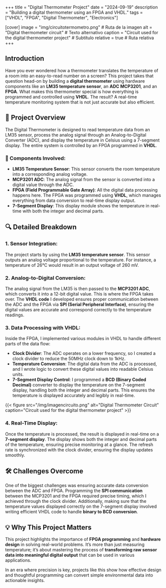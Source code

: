 +++
title = "Digital Thermometer Project"
date = "2024-09-19"
description = "Building a digital thermometer using an FPGA and VHDL."
tags = ["VHDL", "FPGA", "Digital Thermometer", "Electronics"]

[cover]
image = "img/circuitotermometro.png"  # Ruta de la imagen
alt = "Digital thermometer circuit"  # Texto alternativo
caption = "Circuit used for the digital thermometer project"  # Subtítulo
relative = true  # Ruta relativa
+++




## Introduction

Have you ever wondered how a thermometer translates the temperature of a room into an easy-to-read number on a screen? This project takes that question head-on by building a **digital thermometer** using hardware components like an **LM35 temperature sensor**, an **ADC MCP3201**, and an **FPGA**. What makes this thermometer special is how everything is programmed and controlled using **VHDL**. The result? A real-time temperature monitoring system that is not just accurate but also efficient.

## 🚀 Project Overview

The Digital Thermometer is designed to read temperature data from an LM35 sensor, process the analog signal through an Analog-to-Digital Converter (ADC), and display the temperature in Celsius using a 7-segment display. The entire system is controlled by an FPGA programmed in **VHDL**.

### 🔧 Components Involved:
- **LM35 Temperature Sensor**: This sensor converts the room temperature into a corresponding analog voltage.
- **MCP3201 ADC**: The analog signal from the sensor is converted into a digital value through the ADC.
- **FPGA (Field Programmable Gate Array)**: All the digital data processing happens here. The FPGA was programmed using **VHDL**, which manages everything from data conversion to real-time display output.
- **7-Segment Display**: This display module shows the temperature in real-time with both the integer and decimal parts.

## 🔍 Detailed Breakdown

### 1. Sensor Integration:
The project starts by using the **LM35 temperature sensor**. This sensor outputs an analog voltage proportional to the temperature. For instance, a temperature of 26°C would result in an output voltage of 260 mV.

### 2. Analog-to-Digital Conversion:
The analog signal from the LM35 is then passed to the **MCP3201 ADC**, which converts it into a 12-bit digital value. This is where the FPGA takes over. The **VHDL code** I developed ensures proper communication between the ADC and the FPGA via **SPI (Serial Peripheral Interface)**, ensuring the digital values are accurate and correspond correctly to the temperature readings.

### 3. Data Processing with VHDL:
Inside the FPGA, I implemented various modules in VHDL to handle different parts of the data flow:
- **Clock Divider**: The ADC operates on a lower frequency, so I created a clock divider to reduce the 50MHz clock down to 1kHz.
- **Temperature Conversion**: The digital data from the ADC is processed, and I wrote logic to convert these digital values into readable Celsius units.
- **7-Segment Display Control**: I programmed a **BCD (Binary Coded Decimal)** converter to display the temperature on the 7-segment display, handling both the integer and decimal parts. This ensures the temperature is displayed accurately and legibly in real-time.

{{< figure src="/img/imagencircuito.png" alt="Digital Thermometer Circuit" caption="Circuit used for the digital thermometer project" >}}


### 4. Real-Time Display:
Once the temperature is processed, the result is displayed in real-time on a **7-segment display**. The display shows both the integer and decimal parts of the temperature, ensuring precise monitoring at a glance. The refresh rate is synchronized with the clock divider, ensuring the display updates smoothly.

## 🛠️ Challenges Overcome

One of the biggest challenges was ensuring accurate data conversion between the ADC and FPGA. Programming the **SPI communication** between the MCP3201 and the FPGA required precise timing, which I achieved through the clock divider. Additionally, making sure that the temperature values displayed correctly on the 7-segment display involved writing efficient VHDL code to handle **binary to BCD conversion**.

## 💡 Why This Project Matters

This project highlights the importance of **FPGA programming** and **hardware design** in solving real-world problems. It’s more than just measuring temperature; it’s about mastering the process of **transforming raw sensor data into meaningful digital output** that can be used in various applications.

In an era where precision is key, projects like this show how effective design and thoughtful programming can convert simple environmental data into actionable insights.

